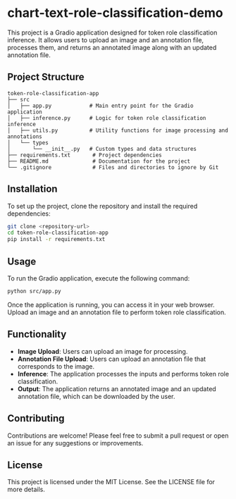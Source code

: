 # chart-text-role-classification-demo

This project is a Gradio application designed for token role classification inference. It allows users to upload an image and an annotation file, processes them, and returns an annotated image along with an updated annotation file.

## Project Structure

```
token-role-classification-app
├── src
│   ├── app.py            # Main entry point for the Gradio application
│   ├── inference.py      # Logic for token role classification inference
│   ├── utils.py          # Utility functions for image processing and annotations
│   └── types
│       └── __init__.py   # Custom types and data structures
├── requirements.txt       # Project dependencies
├── README.md              # Documentation for the project
└── .gitignore             # Files and directories to ignore by Git
```

## Installation

To set up the project, clone the repository and install the required dependencies:

```bash
git clone <repository-url>
cd token-role-classification-app
pip install -r requirements.txt
```

## Usage

To run the Gradio application, execute the following command:

```bash
python src/app.py
```

Once the application is running, you can access it in your web browser. Upload an image and an annotation file to perform token role classification.

## Functionality

- **Image Upload**: Users can upload an image for processing.
- **Annotation File Upload**: Users can upload an annotation file that corresponds to the image.
- **Inference**: The application processes the inputs and performs token role classification.
- **Output**: The application returns an annotated image and an updated annotation file, which can be downloaded by the user.

## Contributing

Contributions are welcome! Please feel free to submit a pull request or open an issue for any suggestions or improvements.

## License

This project is licensed under the MIT License. See the LICENSE file for more details.
